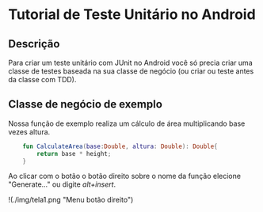 # Tutorial de Teste Unitário no Android

## Descrição

Para criar um teste unitário com JUnit no Android você só precia criar uma classe de testes baseada na sua classe de negócio (ou criar ou teste antes da classe com TDD).

## Classe de negócio de exemplo

Nossa função de exemplo realiza um cálculo de área multiplicando base vezes altura.

```kotlin
    fun CalculateArea(base:Double, altura: Double): Double{
        return base * height;
    }
```

Ao clicar com o botão o botão direito sobre o nome da função elecione "Generate..." ou digite *alt+insert*.

!(./img/tela1.png "Menu botão direito")
